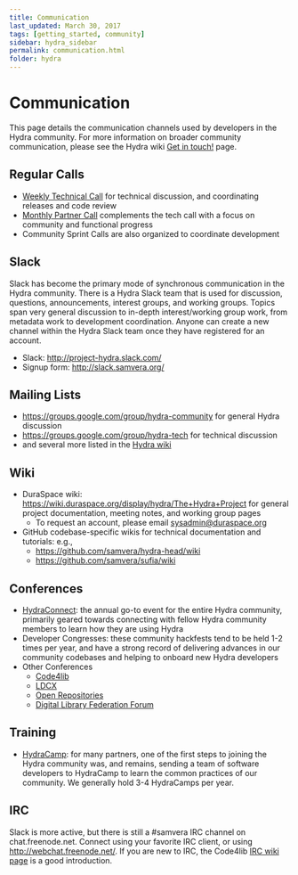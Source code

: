 ```yaml
---
title: Communication
last_updated: March 30, 2017
tags: [getting_started, community]
sidebar: hydra_sidebar
permalink: communication.html
folder: hydra
---
```

# Communication

This page details the communication channels used by developers in the Hydra community.  For more
information on broader community communication, please see the Hydra wiki
[Get in touch!](https://wiki.duraspace.org/pages/viewpage.action?pageId=43910187) page.

## Regular Calls

* [Weekly Technical Call](https://wiki.duraspace.org/pages/viewpage.action?pageId=43910187#Getintouch!-TechnicalCall) for technical discussion, and coordinating releases and code review
* [Monthly Partner Call](https://wiki.duraspace.org/pages/viewpage.action?pageId=43910187#Getintouch!-MonthlyPartnerCall) complements the tech call with a focus on community and functional progress
* Community Sprint Calls are also organized to coordinate development

## Slack

Slack has become the primary mode of synchronous communication in the Hydra community. There is a Hydra Slack team that is used for discussion, questions, announcements, interest groups, and working groups. Topics span very general discussion to in-depth interest/working group work, from metadata work to development coordination. Anyone can create a new channel within the Hydra Slack team once they have registered for an account.

* Slack: http://project-hydra.slack.com/
* Signup form: http://slack.samvera.org/

## Mailing Lists

* https://groups.google.com/group/hydra-community for general Hydra discussion
* https://groups.google.com/group/hydra-tech for technical discussion
* and several more listed in the [Hydra wiki](https://wiki.duraspace.org/pages/viewpage.action?pageId=43910187#Getintouch!-MailingLists)

## Wiki

* DuraSpace wiki: https://wiki.duraspace.org/display/hydra/The+Hydra+Project for general project
  documentation, meeting notes, and working group pages
  * To request an account, please email [sysadmin@duraspace.org](mailto:sysadmin@duraspace.org)
* GitHub codebase-specific wikis for technical documentation and tutorials: e.g.,
  * https://github.com/samvera/hydra-head/wiki
  * https://github.com/samvera/sufia/wiki

## Conferences

* [HydraConnect](https://wiki.duraspace.org/display/hydra/Hydra+Connect+Meetings): the annual go-to
  event for the entire Hydra community, primarily geared towards connecting with fellow Hydra
  community members to learn how they are using Hydra
* Developer Congresses: these community hackfests tend to be held 1-2 times per year, and have a strong record of delivering advances in our community codebases and helping to onboard new Hydra developers
* Other Conferences
  * [Code4lib](http://code4lib.org/conference)
  * [LDCX](http://library.stanford.edu/projects/ldcx)
  * [Open Repositories](http://openrepositories.org/)
  * [Digital Library Federation Forum](https://www.diglib.org/forums/)

## Training

* [HydraCamp](https://curationexperts.com/our-services/hydra-camp/): for many partners, one of the
  first steps to joining the Hydra community was, and remains, sending a team of software developers
  to HydraCamp to learn the common practices of our community. We generally hold 3-4 HydraCamps per
  year.

## IRC

Slack is more active, but there is still a #samvera IRC channel on chat.freenode.net.  Connect
using your favorite IRC client, or using http://webchat.freenode.net/.  If you are new to IRC, the
Code4lib [IRC wiki page](http://code4lib.org/irc) is a good introduction.

